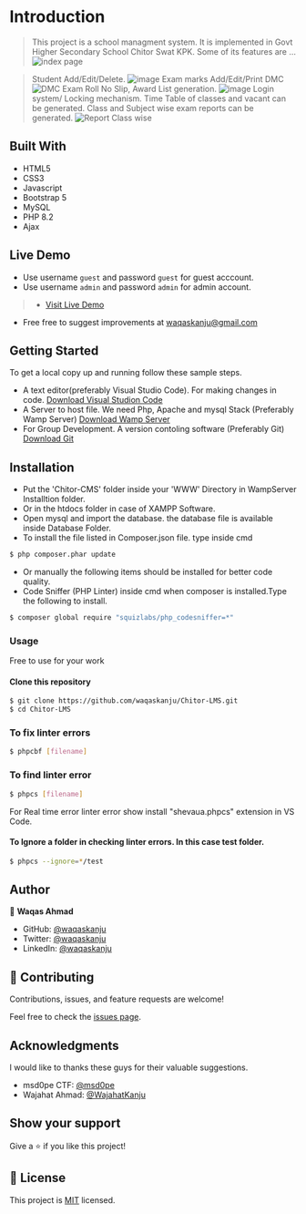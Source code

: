 
# Introduction

> This project is a school managment system. It is implemented in Govt Higher Secondary School Chitor Swat KPK. Some of its features are ...
![index page](https://user-images.githubusercontent.com/13853450/227044754-546a955e-f01b-4534-876e-2f1582e259f0.png)

> Student Add/Edit/Delete.
![image](https://user-images.githubusercontent.com/13853450/227787269-690c171b-1183-43a8-8b84-62cc0ff191db.png)
> Exam marks Add/Edit/Print DMC
![DMC](https://user-images.githubusercontent.com/13853450/227045364-7c662486-9ca3-4fad-ba38-f9250095e6e9.png)
> Exam Roll No Slip, Award List generation.
![image](https://user-images.githubusercontent.com/13853450/227787431-7d8e168e-c88b-42fd-b48b-c8d9498f2cd9.png)
> Login system/ Locking mechanism.
> Time Table of classes and vacant can be generated.
> Class and Subject wise exam reports can be generated.
![Report Class wise](https://user-images.githubusercontent.com/13853450/227046321-f1409e9c-a519-49f0-8a58-ff2b600035e4.png)

## Built With

- HTML5
- CSS3
- Javascript
- Bootstrap 5
- MySQL
- PHP 8.2
- Ajax

## Live Demo

- Use username `guest` and password `guest` for guest acccount.
- Use username `admin` and password `admin` for admin account.

> -  [Visit Live Demo](https://chitor.000webhostapp.com/)

- Free free to suggest improvements at waqaskanju@gmail.com

## Getting Started

To get a local copy up and running follow these sample steps.

- A text editor(preferably Visual Studio Code). For making changes in code. [Download Visual Studion Code](https://code.visualstudio.com/)
- A Server to host file. We need Php, Apache and mysql Stack (Preferably Wamp Server)    [Download Wamp Server](https://www.wampserver.com/en/#download-wrapper)
- For Group Development. A version contoling software (Preferably Git)  [Download Git](https://git-scm.com/downloads)

## Installation
- Put the 'Chitor-CMS' folder inside your 'WWW' Directory in WampServer Installtion folder.
- Or in the htdocs folder in case of XAMPP Software.
- Open mysql and import the database. the database file is available inside Database Folder.
- To install the file listed in Composer.json file. type inside cmd

```bash
$ php composer.phar update
```

- Or manually the following items should be installed for better code quality.
- Code Sniffer (PHP Linter) inside cmd when composer is installed.Type the following to install.

```bash
$ composer global require "squizlabs/php_codesniffer=*"
```

### Usage
Free to use for your work

#### Clone this repository

```bash
$ git clone https://github.com/waqaskanju/Chitor-LMS.git
$ cd Chitor-LMS
```

### To fix linter errors

```bash
$ phpcbf [filename]
```

### To find linter error

```bash
$ phpcs [filename]
```

For Real time error linter error show install "shevaua.phpcs" extension in VS Code.

#### To Ignore a folder in checking linter errors. In this case test folder.

```bash
$ phpcs --ignore=*/test
```
## Author

👤 **Waqas Ahmad**

- GitHub: [@waqaskanju](https://github.com/waqaskanju)
- Twitter: [@waqaskanju](https://twitter.com/waqaskanju)
- LinkedIn: [@waqaskanju](https://www.linkedin.com/in/waqaskanju)


## 🤝 Contributing

Contributions, issues, and feature requests are welcome!

Feel free to check the [issues page](../../issues/).

## Acknowledgments
I would like to thanks these guys for their valuable suggestions.

- msd0pe CTF: [@msd0pe](msd0pe.ctf@gmail.com)
- Wajahat Ahmad: [@WajahatKanju](https://github.com/WajahatKanju)

## Show your support

Give a ⭐️ if you like this project!


## 📝 License

This project is [MIT](./MIT.md) licensed.
